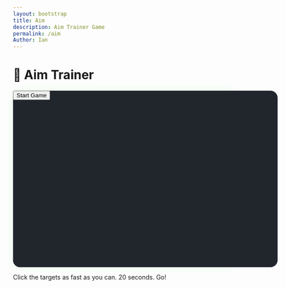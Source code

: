 ```yaml
---
layout: bootstrap
title: Aim
description: Aim Trainer Game
permalink: /aim
Author: Ian
---
```


<div class="container text-center p-5">
  <h1 class="mb-4 text-success">🎯 Aim Trainer</h1>

  <div class="card game-card p-4 mx-auto" style="max-width: 800px;">
    <div id="gameBox" class="position-relative mx-auto" style="width: 600px; height: 400px; background-color: #21262d; border-radius: 1rem;">
      <button id="startBtn" class="btn btn-success position-absolute top-50 start-50 translate-middle">Start Game</button>
    </div>
    <p class="mt-3 score" id="stats"></p>
  </div>

  <p class="mt-4 text-muted">Click the targets as fast as you can. 20 seconds. Go!</p>
</div>

<style>
  .game-card {
    background-color: #161b22;
    border: none;
    border-radius: 1rem;
    box-shadow: 0 0 20px rgba(0,255,0,0.1);
  }
  .target {
    width: 50px;
    height: 50px;
    background-color: #238636;
    border-radius: 50%;
    position: absolute;
    cursor: pointer;
  }
  .miss-zone {
    width: 100%;
    height: 100%;
    position: absolute;
  }
</style>

<script>
  const gameBox = document.getElementById('gameBox');
  const startBtn = document.getElementById('startBtn');
  const stats = document.getElementById('stats');
  let score = 0;
  let misses = 0;
  let gameRunning = false;
  let gameDuration = 20000; // 20 seconds
  let gameInterval, endTimeout;

  function spawnTarget() {
    const target = document.createElement('div');
    target.classList.add('target');

    const x = Math.random() * (gameBox.clientWidth - 50);
    const y = Math.random() * (gameBox.clientHeight - 50);
    target.style.left = `${x}px`;
    target.style.top = `${y}px`;

    target.addEventListener('click', (e) => {
      e.stopPropagation();
      score++;
      updateStats();
      target.remove();
      spawnTarget();
    });

    gameBox.appendChild(target);
  }

  function updateStats() {
    stats.innerHTML = `✅ Hits: ${score} &nbsp;&nbsp; ❌ Misses: ${misses}`;
  }

  function startGame() {
    score = 0;
    misses = 0;
    updateStats();
    gameRunning = true;
    startBtn.style.display = 'none';

    spawnTarget();

    gameBox.addEventListener('click', registerMiss);

    endTimeout = setTimeout(() => {
      endGame();
    }, gameDuration);
  }

  function registerMiss(e) {
    if (e.target.classList.contains('miss-zone')) {
      misses++;
      updateStats();
    }
  }

  function endGame() {
    gameRunning = false;
    clearInterval(gameInterval);
    clearTimeout(endTimeout);
    gameBox.innerHTML = `<button id="startBtn" class="btn btn-success position-absolute top-50 start-50 translate-middle">Start Game</button>`;
    updateStats();
    document.getElementById('startBtn').addEventListener('click', startGame);
  }

  startBtn.addEventListener('click', startGame);
</script>
